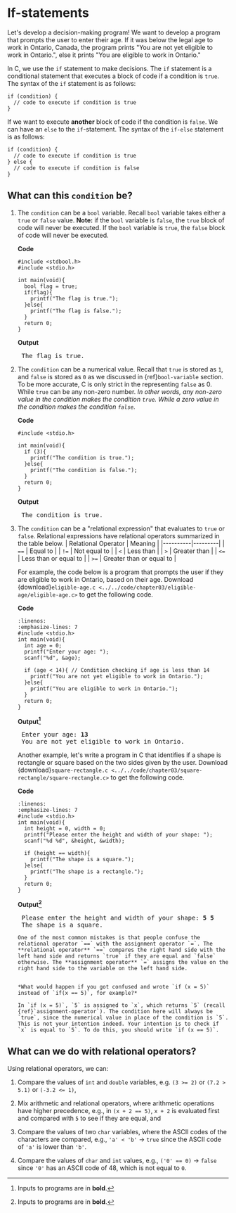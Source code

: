 # If-statements

Let's develop a decision-making program! We want to develop a program that prompts the user to enter their age. If it was below the legal age to work in Ontario, Canada, the program prints "You are not yet eligible to work in Ontario.", else it prints "You are eligible to work in Ontario."

In C, we use the `if` statement to make decisions. The `if` statement is a conditional statement that executes a block of code if a condition is `true`. The syntax of the `if` statement is as follows:

```{code-block} c
if (condition) {
  // code to execute if condition is true
}
```

If we want to execute **another** block of code if the condition is `false`. We can have an `else` to the `if`-statement. The syntax of the `if-else` statement is as follows:

```{code-block} c
if (condition) {
  // code to execute if condition is true
} else {
  // code to execute if condition is false
}
```

## What can this `condition` be?

1. The `condition` can be a `bool` variable. Recall `bool` variable takes either a `true` or `false` value. **Note:** if the `bool` variable is `false`, the `true` block of code will never be executed. If the `bool` variable is `true`, the `false` block of code will never be executed.
    
    **Code**
    ```{code-block} c
    #include <stdbool.h>
    #include <stdio.h>
    
    int main(void){
      bool flag = true;
      if(flag){
        printf("The flag is true.");
      }else{
        printf("The flag is false.");
      }
      return 0;
    }
    ```
    
    **Output**
    <pre>
    The flag is true.</pre>
    
2. The `condition` can be a numerical value. Recall that `true` is stored as `1`, and `false` is stored as `0` as we discussed in {ref}`bool-variable` section. To be more accurate, C is only strict in the representing `false` as 0. While `true` can be any non-zero number. *In other words, any *non-zero* value in the condition makes the condition `true`. While a *zero* value in the condition makes the condition `false`.*

    **Code**
    ```{code-block} c
    #include <stdio.h>
    
    int main(void){
      if (3){
        printf("The condition is true.");
      }else{
        printf("The condition is false.");
      }
      return 0;
    }
    ```
    **Output**
    <pre>
    The condition is true.</pre>

3. The `condition` can be a "relational expression" that evaluates to `true` or `false`. Relational expressions have relational operators summarized in the table below.
    | Relational Operator | Meaning |
    |----------|---------|
    | `==`     | Equal to |
    | `!=`     | Not equal to |
    | `<`      | Less than |
    | `>`      | Greater than |
    | `<=`     | Less than or equal to |
    | `>=`     | Greater than or equal to |

    For example, the code below is a program that prompts the user if they are eligible to work in Ontario, based on their age. Download {download}`eligible-age.c <../../code/chapter03/eligible-age/eligible-age.c>` to get the following code.

    **Code**
    ```{code-block} c
    :linenos:
    :emphasize-lines: 7
    #include <stdio.h>
    int main(void){
      int age = 0;
      printf("Enter your age: ");
      scanf("%d", &age);

      if (age < 14){ // Condition checking if age is less than 14
        printf("You are not yet eligible to work in Ontario.");
      }else{
        printf("You are eligible to work in Ontario.");
      }
      return 0;
    }
    ```

    **Output[^1]**
    <pre>
    Enter your age: <b>13</b>
    You are not yet eligible to work in Ontario.</pre>

    Another example, let's write a program in C that identifies if a shape is rectangle or square based on the two sides given by the user. Download {download}`square-rectangle.c <../../code/chapter03/square-rectangle/square-rectangle.c>` to get the following code.

    **Code**
    ```{code-block} c
    :linenos:
    :emphasize-lines: 7
    #include <stdio.h>
    int main(void){
      int height = 0, width = 0;
      printf("Please enter the height and width of your shape: ");
      scanf("%d %d", &height, &width);
      
      if (height == width){
        printf("The shape is a square.");
      }else{
        printf("The shape is a rectangle.");
      }
      return 0;
    }
    ```
    **Output[^1]**
    <pre>
    Please enter the height and width of your shape: <b>5 5</b>
    The shape is a square.</pre>

    ````{admonition} Equal to $==$ Vs. Assignment $=$
    One of the most common mistakes is that people confuse the relational operator `==` with the assignment operator `=`. The **relational operator** `==` compares the right hand side with the left hand side and returns `true` if they are equal and `false` otherwise. The **assignment operator** `=` assigns the value on the right hand side to the variable on the left hand side.

    
    *What would happen if you got confused and wrote `if (x = 5)` instead of `if(x == 5)`, for example?*

    In `if (x = 5)`, `5` is assigned to `x`, which returns `5` (recall {ref}`assignment-operator`). The condition here will always be `true`, since the numerical value in place of the condition is `5`. This is not your intention indeed. Your intention is to check if `x` is equal to `5`. To do this, you should write `if (x == 5)`. 
    
    ````


## What can we do with relational operators?

Using relational operators, we can:

1. Compare the values of `int` and `double` variables, e.g. `(3 >= 2)` or `(7.2 > 5.1)` or `(-3.2 <= 1)`,

2. Mix arithmetic and relational operators, where arithmetic operations have higher precedence, e.g., in `(x + 2 == 5)`, `x + 2` is evaluated first and compared with `5` to see if they are equal, and

3. Compare the values of two `char` variables, where the ASCII codes of the characters are compared, e.g., `'a' < 'b'` $\rightarrow$ `true` since the ASCII code of `'a'` is lower than `'b'`. 

4. Compare the values of `char` and `int` values, e.g., `('0' == 0)` $\rightarrow$ `false` since `'0'` has an ASCII code of 48, which is not equal to `0`.



[^1]: Inputs to programs are in **bold**.